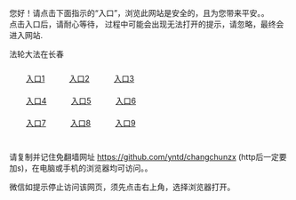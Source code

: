 您好！请点击下面指示的“入口”，浏览此网站是安全的，且为您带来平安。。 <br/>
点击入口后，请耐心等待， 过程中可能会出现无法打开的提示，请忽略，最终会进入网站. </br>

法轮大法在长春<br/>
<div style="padding:10px"><a style="margin:20px" target="_blank" href="https://d5n7kurlogt7h.cloudfront.net/2Qpsp?ydvbh" id="ccLink1" rel="nofollow">入口1</a> <a target="_blank" style="margin:20px" href="https://d1cvt64y1jl51v.cloudfront.net/2Qpsp?vnedzxj" id="ccLink2" rel="nofollow">入口2</a> <a style="margin:20px" target="_blank" href="https://d1h5t3j5a540l8.cloudfront.net/2Qpsp?tjhjb" id="ccLink3" rel="nofollow">入口3</a></div>

<div style="padding:10px" ><a style="margin:20px" target="_blank" href="https://d5n7kurlogt7h.cloudfront.net/2Qpsp?ydvbh" id="ccLink4" rel="nofollow">入口4</a> <a style="margin:20px" href="https://d1cvt64y1jl51v.cloudfront.net/2Qpsp?vnedzxj" target="_blank" id="ccLink5" rel="nofollow">入口5</a> <a style="margin:20px" href="https://d1h5t3j5a540l8.cloudfront.net/2Qpsp?tjhjb" target="_blank" id="ccLink6" rel="nofollow">入口6</a></div>

<div style="padding:10px"><a style="margin:20px" target="_blank" href="https://d5n7kurlogt7h.cloudfront.net/2Qpsp?ydvbh" id="ccLink7" rel="nofollow">入口7</a> <a style="margin:20px" href="https://d1cvt64y1jl51v.cloudfront.net/2Qpsp?vnedzxj" target="_blank" id="ccLink8" rel="nofollow">入口8</a> <a style="margin:20px" target="_blank" href="https://d1h5t3j5a540l8.cloudfront.net/2Qpsp?tjhjb" id="ccLink9" rel="nofollow">入口9</a></div>

<br/>



请复制并记住免翻墙网址 https://github.com/yntd/changchunzx (http后一定要加s)，在电脑或手机的浏览器均可访问。。<br/>

微信如提示停止访问该网页，须先点击右上角，选择浏览器打开。

